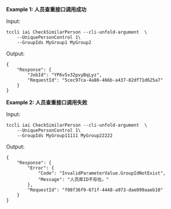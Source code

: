 **Example 1: 人员查重接口调用成功**



Input: 

```
tccli iai CheckSimilarPerson --cli-unfold-argument  \
    --UniquePersonControl 1\
    --GroupIds MyGroup1 MyGroup2
```

Output: 
```
{
    "Response": {
        "JobId": "YP6v5v32pvyBqLyz",
        "RequestId": "5cec97ca-4a86-466b-a437-82df71d625a7"
    }
}
```

**Example 2: 人员查重接口调用失败**



Input: 

```
tccli iai CheckSimilarPerson --cli-unfold-argument  \
    --UniquePersonControl 1\
    --GroupIds MyGroup11111 MyGroup22222
```

Output: 
```
{
    "Response": {
        "Error": {
            "Code": "InvalidParameterValue.GroupIdNotExist",
            "Message": "人员库ID不存在。"
        },
        "RequestId": "f08f36f9-671f-4448-a973-dae899aaeb10"
    }
}
```

